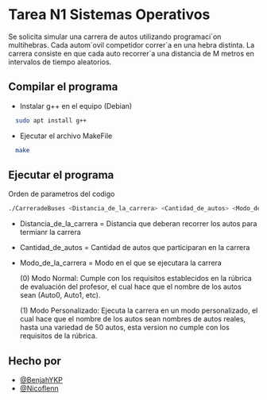 
# Tarea N1 Sistemas Operativos 

Se solicita simular una carrera de autos utilizando programaci´on multihebras. Cada autom´ovil competidor correr´a en una hebra distinta. La carrera consiste en que cada auto
recorrer´a una distancia de M metros en intervalos de tiempo aleatorios.

## Compilar el programa

- Instalar g++ en el equipo (Debian)
```bash
  sudo apt install g++
```
- Ejecutar el archivo MakeFile

```bash
  make
```

## Ejecutar el programa

Orden de parametros del codigo 
```bash
./CarreradeBuses <Distancia_de_la_carrera> <Cantidad_de_autos> <Modo_de_la_carrera>
````
- Distancia_de_la_carrera = Distancia que deberan recorrer los autos para termianr la carrera
- Cantidad_de_autos = Cantidad de autos que participaran en la carrera
- Modo_de_la_carrera = Modo en el que se ejecutara la carrera 

  (0) Modo Normal: Cumple con los requisitos establecidos en la rúbrica de evaluación del profesor, el cual hace que el nombre de los autos sean (Auto0, Auto1, etc).

  (1) Modo Personalizado: Ejecuta la carrera en un modo personalizado, el cual hace que el nombre de los autos sean nombres de autos reales, hasta una variedad de 50 autos, esta version no cumple con los requisitos de la rúbrica.

## Hecho por

- [@BenjahYKP](https://github.com/BenjahYKP)
- [@Nicoflenn](https://github.com/Nicoflenn)

